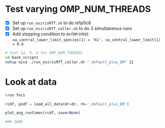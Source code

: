

# Test varying OMP_NUM_THREADS

- [x]  Set up `run_osirisRTT.sh` to do m1p0c6
- [x]  Set up `run_osirisRTT_caller.sh` to do 3 simultaneous runs
- [x]  Add stopping condition to `defDM` inlist: `xa_central_lower_limit_species(1) = 'h1', xa_central_lower_limit(1) = 0.6`

```bash
# test 12, 9, 6 for OMP_NUM_THREADS
cd bash_scripts
nohup nice ./run_osirisRTT_caller.sh "_default_plus_DM" 12
```


# Look at data

```python
%run fncs

rcdf, pidf = load_all_data(dr=dr, rk='_default_plus_DM')

plot_avg_runtimes(rcdf, save=None)

### SAND



```
